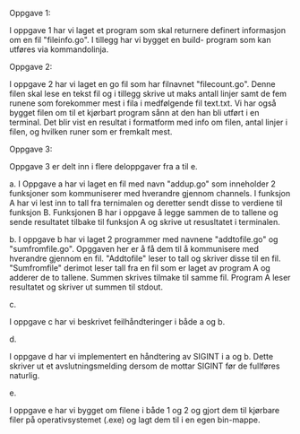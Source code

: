 Oppgave 1:

I oppgave 1 har vi laget et program som skal returnere definert informasjon om en fil "fileinfo.go". I tillegg har vi
bygget en build- program som kan utføres via kommandolinja.

Oppgave 2:

I oppgave 2 har vi laget en go fil som har filnavnet "filecount.go". Denne filen skal lese en tekst fil og i tillegg
skrive ut maks antall linjer samt de fem runene som forekommer mest i fila i medfølgende fil text.txt. Vi har også bygget
filen om til et kjørbart program sånn at den han bli utført i en terminal. Det blir vist en resultat i formatform med info om
filen, antal linjer i filen, og hvilken runer som er fremkalt mest.

Oppgave 3:

Oppgave 3 er delt inn i flere deloppgaver fra a til e.

a.
I Oppgave a har vi laget en fil med navn "addup.go" som inneholder 2 funksjoner som kommuniserer med hverandre gjennom channels.
I funksjon A har vi lest inn to tall fra ternimalen og deretter sendt disse to verdiene til funksjon B. Funksjonen B har i oppgave å legge
sammen de to tallene og sende resultatet tilbake til funksjon A og skrive ut resusltatet i terminalen.

b.
I oppgave b har vi laget 2 programmer med navnene "addtofile.go" og "sumfromfile.go". Opggaven her er å få dem til å kommunisere med hverandre
gjennom en fil. "Addtofile" leser to tall og skriver disse til en fil. "Sumfromfile" derimot leser tall fra en fil som er laget av program A
og adderer de to tallene. Summen skrives tilmake til samme fil. Program A leser resultatet og skriver ut summen til stdout.

c.

I oppgave c har vi beskrivet feilhåndteringer i både a og b.

d.

I oppgave d har vi implementert en håndtering av SIGINT i a og b. Dette skriver ut et avslutningsmelding
dersom de mottar SIGINT før de fullføres naturlig.

e.

I oppgave e har vi bygget om filene i både 1 og 2 og gjort dem til kjørbare  filer på operativsystemet (.exe)
og lagt dem til i en egen bin-mappe.